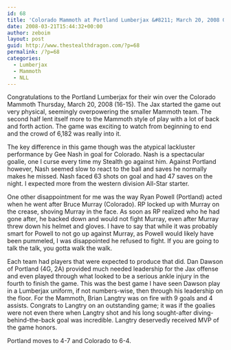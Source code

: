 ```yaml
---
id: 68
title: 'Colorado Mammoth at Portland Lumberjax &#8211; March 20, 2008 Game Review'
date: 2008-03-21T15:44:32+00:00
author: zeboim
layout: post
guid: http://www.thestealthdragon.com/?p=68
permalink: /?p=68
categories:
  - Lumberjax
  - Mammoth
  - NLL
---
```

Congratulations to the Portland Lumberjax for their win over the Colorado Mammoth Thursday, March 20, 2008 (16-15). The Jax started the game out very physical, seemingly overpowering the smaller Mammoth team. The second half lent itself more to the Mammoth style of play with a lot of back and forth action. The game was exciting to watch from beginning to end and the crowd of 6,182 was really into it.

The key difference in this game though was the atypical lackluster performance by Gee Nash in goal for Colorado. Nash is a spectacular goalie, one I curse every time my Stealth go against him. Against Portland however, Nash seemed slow to react to the ball and saves he normally makes he missed. Nash faced 63 shots on goal and had 47 saves on the night. I expected more from the western division All-Star starter.

One other disappointment for me was the way Ryan Powell (Portland) acted when he went after Bruce Murray (Colorado). RP locked up with Murray on the crease, shoving Murray in the face. As soon as RP realized who he had gone after, he backed down and would not fight Murray, even after Murray threw down his helmet and gloves. I have to say that while it was probably smart for Powell to not go up against Murray, as Powell would likely have been pummeled, I was disappointed he refused to fight. If you are going to talk the talk, you gotta walk the walk.

Each team had players that were expected to produce that did. Dan Dawson of Portland (4G, 2A) provided much needed leadership for the Jax offense and even played through what looked to be a serious ankle injury in the fourth to finish the game. This was the best game I have seen Dawson play in a Lumberjax uniform, if not numbers-wise, then through his leadership on the floor. For the Mammoth, Brian Langtry was on fire with 9 goals and 4 assists. Congrats to Langtry on an outstanding game; it was if the goalies were not even there when Langtry shot and his long sought-after diving-behind-the-back goal was incredible. Langtry deservedly received MVP of the game honors.

Portland moves to 4-7 and Colorado to 6-4.